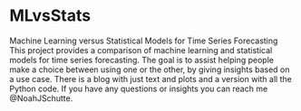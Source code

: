 # MLvsStats
Machine Learning versus Statistical Models for Time Series Forecasting
This project provides a comparison of machine learning and statistical models for time series forecasting. The goal is to assist helping people make a choice between using one or the other, by giving insights based on a use case. There is a blog with just text and plots and a version with all the Python code. If you have any questions or insights you can reach me @NoahJSchutte. 
